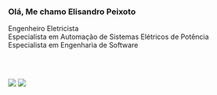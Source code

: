 <h3>Olá, Me chamo Elisandro Peixoto</h3>
<p> 
   Engenheiro Eletricista<br>
   Especialista em Automação de Sistemas Elétricos de Potência<br>
   Especialista em Engenharia de Software<br>
</p>

<div>
<div style="display: inline_block"><br>
</div>

##

<a href="mailto:elisandropeixoto21@gmailcom"><img src="https://img.shields.io/badge/Gmail-D14836?style=for-the-badge&logo=gmail&logoColor=white"></a>
<a href="https://www.linkedin.com/in/elisandro-peixoto-10317b139/"><img src="https://img.shields.io/badge/-LinkedIn-%230077B5?style=for-the-badge&logo=linkedin&logoColor=white"></a>
